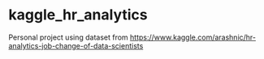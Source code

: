 # kaggle_hr_analytics
Personal project using dataset from https://www.kaggle.com/arashnic/hr-analytics-job-change-of-data-scientists
